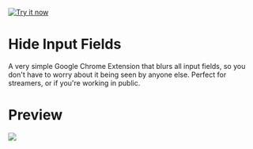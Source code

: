 <a target="_blank" href="https://chrome.google.com/webstore/detail/hide-ipnut/nmocnpifbamaacbkgiekcdncefbaidji"><img alt="Try it now" src="https://cloud.githubusercontent.com/assets/7408967/7268655/ac9ee75a-e899-11e4-8f93-f1213e7f892d.png" title="Click here to install this sample from the Chrome Web Store"></img></a>

# Hide Input Fields
A very simple Google Chrome Extension that blurs all input fields, so you don't have to worry about it being seen by anyone else. Perfect for streamers, or if you're working in public.

# Preview
<img src="https://cloud.githubusercontent.com/assets/7408967/7296960/4a4e226a-e992-11e4-9d4e-f664ef1eb631.png" />
